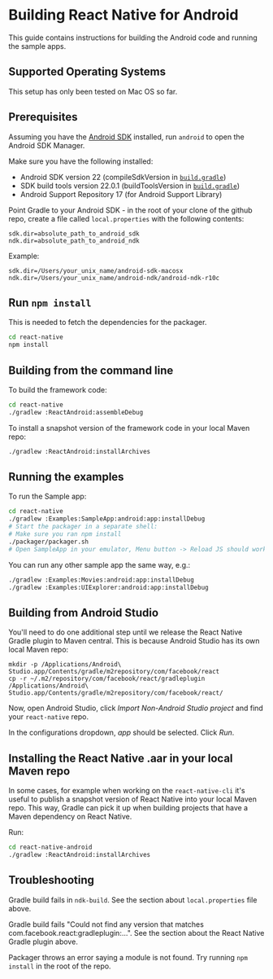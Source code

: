 # Building React Native for Android

This guide contains instructions for building the Android code and running the sample apps.

## Supported Operating Systems

This setup has only been tested on Mac OS so far.

## Prerequisites

Assuming you have the [Android SDK](https://developer.android.com/sdk/installing/index.html) installed, run `android` to open the Android SDK Manager.

Make sure you have the following installed:

- Android SDK version 22 (compileSdkVersion in [`build.gradle`](build.gradle))
- SDK build tools version 22.0.1 (buildToolsVersion in [`build.gradle`](build.gradle))
- Android Support Repository 17 (for Android Support Library)
 
Point Gradle to your Android SDK - in the root of your clone of the github repo, create a file called `local.properties` with the following contents:

    sdk.dir=absolute_path_to_android_sdk
    ndk.dir=absolute_path_to_android_ndk
  
Example:

    sdk.dir=/Users/your_unix_name/android-sdk-macosx
    ndk.dir=/Users/your_unix_name/android-ndk/android-ndk-r10c

## Run `npm install`

This is needed to fetch the dependencies for the packager.

```bash
cd react-native
npm install
```

## Building from the command line

To build the framework code:

```bash
cd react-native
./gradlew :ReactAndroid:assembleDebug
```

To install a snapshot version of the framework code in your local Maven repo:

```bash
./gradlew :ReactAndroid:installArchives
```

## Running the examples

To run the Sample app:

```bash
cd react-native
./gradlew :Examples:SampleApp:android:app:installDebug
# Start the packager in a separate shell:
# Make sure you ran npm install
./packager/packager.sh
# Open SampleApp in your emulator, Menu button -> Reload JS should work
```

You can run any other sample app the same way, e.g.:

```bash
./gradlew :Examples:Movies:android:app:installDebug
./gradlew :Examples:UIExplorer:android:app:installDebug
```

## Building from Android Studio

You'll need to do one additional step until we release the React Native Gradle plugin to Maven central. This is because Android Studio has its own local Maven repo:
    
    mkdir -p /Applications/Android\ Studio.app/Contents/gradle/m2repository/com/facebook/react
    cp -r ~/.m2/repository/com/facebook/react/gradleplugin /Applications/Android\ Studio.app/Contents/gradle/m2repository/com/facebook/react/

Now, open Android Studio, click _Import Non-Android Studio project_ and find your `react-native` repo.
  
In the configurations dropdown, _app_ should be selected. Click _Run_.

## Installing the React Native .aar in your local Maven repo

In some cases, for example when working on the `react-native-cli` it's useful to publish a snapshot version of React Native into your local Maven repo. This way, Gradle can pick it up when building projects that have a Maven dependency on React Native.

Run:

```bash
cd react-native-android
./gradlew :ReactAndroid:installArchives
```

## Troubleshooting

Gradle build fails in `ndk-build`. See the section about `local.properties` file above.

Gradle build fails "Could not find any version that matches com.facebook.react:gradleplugin:...". See the section about the React Native Gradle plugin above.

Packager throws an error saying a module is not found. Try running `npm install` in the root of the repo.
